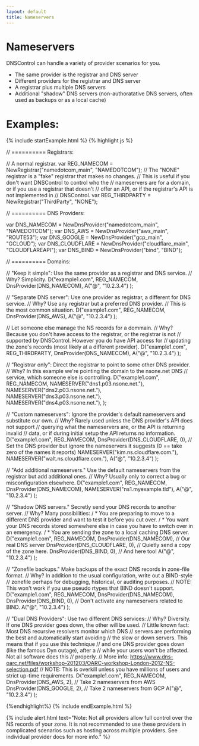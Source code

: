 ```yaml
---
layout: default
title: Nameservers
---
```


# Nameservers

DNSControl can handle a variety of provider scenarios for you.

- The same provider is the registrar and DNS server
- Different providers for the registrar and DNS server
- A registrar plus multiple DNS servers
- Additional "shadow" DNS servers (non-authoratative DNS servers,
  often used as backups or as a local cache)

# Examples:

{% include startExample.html %}
{% highlight js %}

// ========== Registrars:

// A normal registrar.
var REG_NAMECOM = NewRegistrar("namedotcom_main", "NAMEDOTCOM");
// The "NONE" registrar is a "fake" registrar that makes no changes.
// This is useful if you don't want DNSControl to control who the
// nameservers are for a domain, or if you use a registrar that doesn't
// offer an API, or if the registrar's API is not implemented in
// DNSControl.
var REG_THIRDPARTY = NewRegistrar("ThirdParty", "NONE");

// ========== DNS Providers:

var DNS_NAMECOM = NewDnsProvider("namedotcom_main", "NAMEDOTCOM");
var DNS_AWS = NewDnsProvider("aws_main", "ROUTE53");
var DNS_GOOGLE = NewDnsProvider("gcp_main", "GCLOUD");
var DNS_CLOUDFLARE = NewDnsProvider("cloudflare_main", "CLOUDFLAREAPI");
var DNS_BIND = NewDnsProvider("bind", "BIND");

// ========== Domains:

// "Keep it simple": Use the same provider as a registrar and DNS service.
// Why? Simplicity.
D("example1.com", REG_NAMECOM,
  DnsProvider(DNS_NAMECOM),
  A("@", "10.2.3.4")
);

// "Separate DNS server": Use one provider as registrar, a different for DNS service.
// Why? Use any registrar but a preferred DNS provider.
// This is the most common situation.
D("example1.com", REG_NAMECOM,
  DnsProvider(DNS_AWS),
  A("@", "10.2.3.4")
);

// Let someone else manage the NS records for a dommain.
// Why? Because you don't have access to the registrar, or the registrar is not
// supported by DNSControl. However you do have API access for
// updating the zone's records (most likely at a different provider).
D("example1.com", REG_THIRDPARTY,
  DnsProvider(DNS_NAMECOM),
  A("@", "10.2.3.4")
);

// "Registrar only": Direct the registrar to point to some other DNS provider.
// Why? In this example we're pointing the domain to the nsone.net DNS
// service, which someone else is controlling.
D("example1.com", REG_NAMECOM,
  NAMESERVER("dns1.p03.nsone.net."),
  NAMESERVER("dns2.p03.nsone.net."),
  NAMESERVER("dns3.p03.nsone.net."),
  NAMESERVER("dns4.p03.nsone.net."),
);

// "Custom nameservers": Ignore the provider's default nameservers and substitute our own.
// Why? Rarely used unless the DNS provider's API does not support
// querying what the nameservers are, or the API is returning invalid
// data, or if during initial setup the API returns no information.
D("example1.com", REG_NAMECOM,
  DnsProvider(DNS_CLOUDFLARE, 0),  // Set the DNS provider but ignore the nameservers it suggests (0 == take zero of the names it reports)
  NAMESERVER("kim.ns.cloudflare.com."),
  NAMESERVER("walt.ns.cloudflare.com."),
  A("@", "10.2.3.4")
);

// "Add additional nameservers." Use the default nameservers from the registrar but add additional ones.
// Why? Usually only to correct a bug or misconfiguration elsewhere.
D("example1.com", REG_NAMECOM,
  DnsProvider(DNS_NAMECOM),
  NAMESERVER("ns1.myexample.tld"),
  A("@", "10.2.3.4")
);

// "Shadow DNS servers."  Secretly send your DNS records to another server.
// Why? Many possibilities:
/  * You are preparing to move to a different DNS provider and want to test it before you cut over.
/  * You want your DNS records stored somewhere else in case you have to switch over in an emergency.
/  * You are sending the zone to a local caching DNS server.
D("example1.com", REG_NAMECOM,
  DnsProvider(DNS_NAMECOM), // Our real DNS server
  DnsProvider(DNS_CLOUDFLARE, 0), // Quietly send a copy of the zone here.
  DnsProvider(DNS_BIND, 0), // And here too!
  A("@", "10.2.3.4")
);

// "Zonefile backups." Make backups of the exact DNS records in zone-file format.
// Why? In addition to the usual configuration, write out a BIND-style
// zonefile perhaps for debugging, historical, or auditing purposes.
// NOTE: This won't work if you use pseudo rtypes that BIND doesn't support.
D("example1.com", REG_NAMECOM,
  DnsProvider(DNS_NAMECOM),
  DnsProvider(DNS_BIND, 0), // Don't activate any nameservers related to BIND.
  A("@", "10.2.3.4")
);

// "Dual DNS Providers": Use two different DNS services:
// Why? Diversity. If one DNS provider goes down, the other will be used.
// Little known fact: Most DNS recursive resolvers monitor which DNS
// servers are performing the best and automatically start avoiding
// the slow or down servers. This means that if you use this technique
// and one DNS provider goes down (like the famous Dyn outage), after a
// while your users won't be affected.  Not all software does this
// properly.
// More info: https://www.dns-oarc.net/files/workshop-201203/OARC-workshop-London-2012-NS-selection.pdf
// NOTE: This is overkill unless you have millions of users and strict up-time requirements.
D("example1.com", REG_NAMECOM,
  DnsProvider(DNS_AWS, 2),  // Take 2 nameservers from AWS
  DnsProvider(DNS_GOOGLE, 2),  // Take 2 nameservers from GCP
  A("@", "10.2.3.4")
);

{%endhighlight%}
{% include endExample.html %}


{% include alert.html text="Note: Not all providers allow full control over the NS records of your zone. It is not recommended to use these providers in complicated scenarios such as hosting across multiple providers. See individual provider docs for more info." %}

